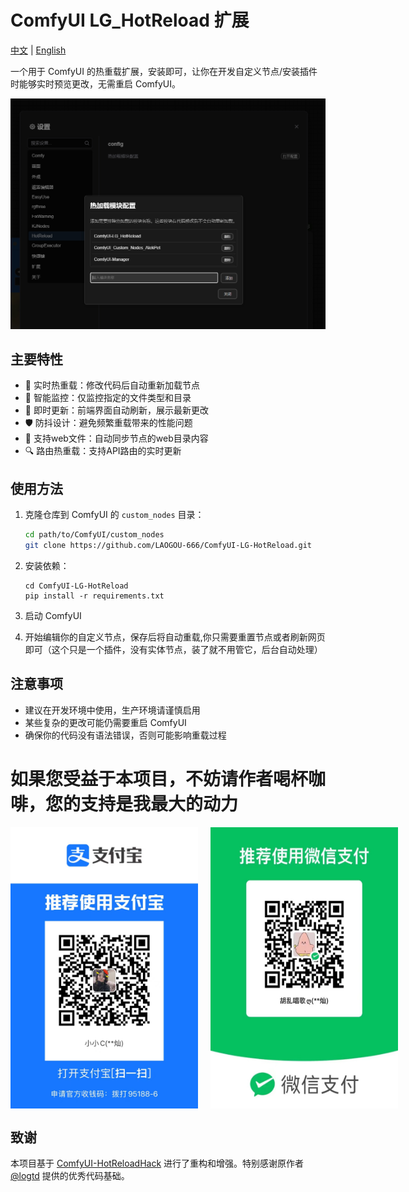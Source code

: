 # ComfyUI LG_HotReload 扩展

<!-- 语言切换 -->
[中文](README.md) | [English](README_en.md)

一个用于 ComfyUI 的热重载扩展，安装即可，让你在开发自定义节点/安装插件时能够实时预览更改，无需重启 ComfyUI。

![Image](setting.png)

## 主要特性

- 🔄 实时热重载：修改代码后自动重新加载节点
- 🎯 智能监控：仅监控指定的文件类型和目录
- 🚀 即时更新：前端界面自动刷新，展示最新更改
- 🛡️ 防抖设计：避免频繁重载带来的性能问题
- 📁 支持web文件：自动同步节点的web目录内容
- 🔍 路由热重载：支持API路由的实时更新


## 使用方法

1. 克隆仓库到 ComfyUI 的 `custom_nodes` 目录：
   ```bash
   cd path/to/ComfyUI/custom_nodes
   git clone https://github.com/LAOGOU-666/ComfyUI-LG-HotReload.git
   ```

2. 安装依赖：
   ```
   cd ComfyUI-LG-HotReload
   pip install -r requirements.txt
   ```

3. 启动 ComfyUI
4. 开始编辑你的自定义节点，保存后将自动重载,你只需要重置节点或者刷新网页即可（这个只是一个插件，没有实体节点，装了就不用管它，后台自动处理）

## 注意事项

- 建议在开发环境中使用，生产环境请谨慎启用
- 某些复杂的更改可能仍需要重启 ComfyUI
- 确保你的代码没有语法错误，否则可能影响重载过程


# 如果您受益于本项目，不妨请作者喝杯咖啡，您的支持是我最大的动力

<div style="display: flex; justify-content: left; gap: 20px;">
    <img src="https://raw.githubusercontent.com/LAOGOU-666/Comfyui-Transform/9ac1266765b53fb1d666f9c8a1d61212f2603a92/assets/alipay.jpg" width="300" alt="支付宝收款码">
    <img src="https://raw.githubusercontent.com/LAOGOU-666/Comfyui-Transform/9ac1266765b53fb1d666f9c8a1d61212f2603a92/assets/wechat.jpg" width="300" alt="微信收款码">
</div>



## 致谢

本项目基于 [ComfyUI-HotReloadHack](https://github.com/logtd/ComfyUI-HotReloadHack) 进行了重构和增强。特别感谢原作者 [@logtd](https://github.com/logtd) 提供的优秀代码基础。 

